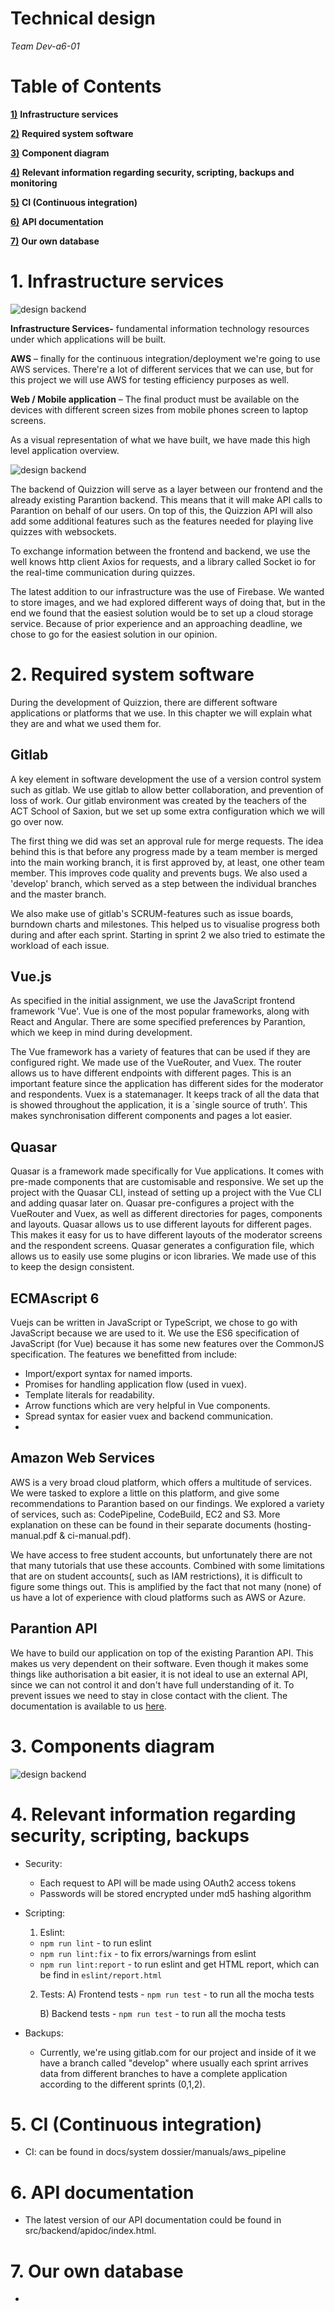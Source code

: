 # Technical design

_Team Dev-a6-01_

# Table of Contents

**[1)](#_Toc41927036)** **Infrastructure services**

**[2)](#_Toc41927038)** **Required system software** 

**[3)](#_Toc41927039)** **Component diagram** 

**[4)](#_Toc41927040)** **Relevant information regarding security, scripting, backups and monitoring** 

**[5)](#_Toc41927041)** **CI (Continuous integration)** 

**[6)](#_Toc41927041)** **API documentation** 

**[7)](#_Toc41927041)** **Our own database** 

# 1. Infrastructure services

![design backend](manuals/assets/services.PNG)

**Infrastructure Services-** fundamental information technology resources under which applications will be built.

**AWS** – finally for the continuous integration/deployment we&#39;re going to use AWS services. There&#39;re a lot of different services that we can use, but for this project we will use AWS for testing efficiency purposes as well.

**Web / Mobile application** – The final product must be available on the devices with different screen sizes from mobile phones screen to laptop screens.

As a visual representation of what we have built, we have made this high level application overview.

![design backend](./manuals/assets/design.PNG)

The backend of Quizzion will serve as a layer between our frontend and the already existing Parantion backend. This means that it will make API calls to Parantion on behalf of our users. On top of this, the Quizzion API will also add some additional features such as the features needed for playing live quizzes with websockets.

To exchange information between the frontend and backend, we use the well knows http client Axios for requests, and a library called Socket io for the real-time communication during quizzes.

The latest addition to our infrastructure was the use of Firebase. We wanted to store images, and we had explored different ways of doing that, but in the end we found that the easiest solution would be to set up a cloud storage service. Because of prior experience and an approaching deadline, we chose to go for the easiest solution in our opinion.

# 2. Required system software

During the development of Quizzion, there are different software applications or platforms that we use. In this chapter we will explain what they are and what we used them for.

## Gitlab

A key element in software development the use of a version control system such as gitlab. We use gitlab to allow better collaboration, and prevention of loss of work. Our gitlab environment was created by the teachers of the ACT School of Saxion, but we set up some extra configuration which we will go over now.

The first thing we did was set an approval rule for merge requests. The idea behind this is that before any progress made by a team member is merged into the main working branch, it is first approved by, at least, one other team member. This improves code quality and prevents bugs. We also used a &#39;develop&#39; branch, which served as a step between the individual branches and the master branch.

We also make use of gitlab&#39;s SCRUM-features such as issue boards, burndown charts and milestones. This helped us to visualise progress both during and after each sprint. Starting in sprint 2 we also tried to estimate the workload of each issue.

## Vue.js

As specified in the initial assignment, we use the JavaScript frontend framework &#39;Vue&#39;. Vue is one of the most popular frameworks, along with React and Angular. There are some specified preferences by Parantion, which we keep in mind during development.

The Vue framework has a variety of features that can be used if they are configured right. We made use of the VueRouter, and Vuex. The router allows us to have different endpoints with different pages. This is an important feature since the application has different sides for the moderator and respondents. Vuex is a statemanager. It keeps track of all the data that is showed throughout the application, it is a `single source of truth&#39;. This makes synchronisation different components and pages a lot easier.

## Quasar

Quasar is a framework made specifically for Vue applications. It comes with pre-made components that are customisable and responsive. We set up the project with the Quasar CLI, instead of setting up a project with the Vue CLI and adding quasar later on. Quasar pre-configures a project with the VueRouter and Vuex, as well as different directories for pages, components and layouts. Quasar allows us to use different layouts for different pages. This makes it easy for us to have different layouts of the moderator screens and the respondent screens. Quasar generates a configuration file, which allows us to easily use some plugins or icon libraries. We made use of this to keep the design consistent.

## ECMAscript 6

Vuejs can be written in JavaScript or TypeScript, we chose to go with JavaScript because we are used to it. We use the ES6 specification of JavaScript (for Vue) because it has some new features over the CommonJS specification. The features we benefitted from include:

- Import/export syntax for named imports.
- Promises for handling application flow (used in vuex).
- Template literals for readability.
- Arrow functions which are very helpful in Vue components.
- Spread syntax for easier vuex and backend communication.
- 
## Amazon Web Services

AWS is a very broad cloud platform, which offers a multitude of services. We were tasked to explore a little on this platform, and give some recommendations to Parantion based on our findings. We explored a variety of services, such as: CodePipeline, CodeBuild, EC2 and S3. More explanation on these can be found in their separate documents (hosting-manual.pdf &amp; ci-manual.pdf).

We have access to free student accounts, but unfortunately there are not that many tutorials that use these accounts. Combined with some limitations that are on student accounts(, such as IAM restrictions), it is difficult to figure some things out. This is amplified by the fact that not many (none) of us have a lot of experience with cloud platforms such as AWS or Azure.

## Parantion API

We have to build our application on top of the existing Parantion API. This makes us very dependent on their software. Even though it makes some things like authorisation a bit easier, it is not ideal to use an external API, since we can not control it and don&#39;t have full understanding of it. To prevent issues we need to stay in close contact with the client. The documentation is available to us [here](https://lab.dev.easion.nl/backend/api/doc).

# 3. Components diagram

![design backend](manuals/assets/component-diagram.PNG)

# 4. Relevant information regarding security, scripting, backups

- Security:
  - Each request to API will be made using OAuth2 access tokens
  - Passwords will be stored encrypted under md5 hashing algorithm
  
- Scripting:

  1. Eslint:
  - `npm run lint` - to run eslint 
  - `npm run lint:fix` - to fix errors/warnings from eslint
  - `npm run lint:report` - to run eslint and get HTML report, which can be find in `eslint/report.html`
  
  2. Tests:
       A) Frontend tests
         - `npm run test` - to run all the mocha tests
  
       B) Backend tests
          - `npm run test` - to run all the mocha tests

- Backups:
  - Currently, we're using gitlab.com for our project and inside of it we have a branch called &quot;develop&quot; where usually each sprint arrives data from different branches to have a complete application according to the different sprints (0,1,2).

# 5. CI (Continuous integration)
    
- CI: can be found in docs/system dossier/manuals/aws_pipeline

# 6. API documentation

- The latest version of our API documentation could be found in  src/backend/apidoc/index.html.

# 7. Our own database

-   
